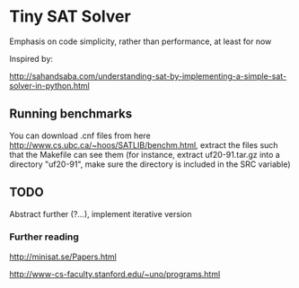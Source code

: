 # Tiny SAT Solver

Emphasis on code simplicity, rather than performance, at least for now

Inspired by: 

http://sahandsaba.com/understanding-sat-by-implementing-a-simple-sat-solver-in-python.html

## Running benchmarks

You can download .cnf files from here http://www.cs.ubc.ca/~hoos/SATLIB/benchm.html, extract the files such that the Makefile can see them (for instance, extract uf20-91.tar.gz into a directory "uf20-91", make sure the directory is included in the SRC variable)

## TODO

Abstract further (?...), implement iterative version

### Further reading

http://minisat.se/Papers.html

http://www-cs-faculty.stanford.edu/~uno/programs.html

